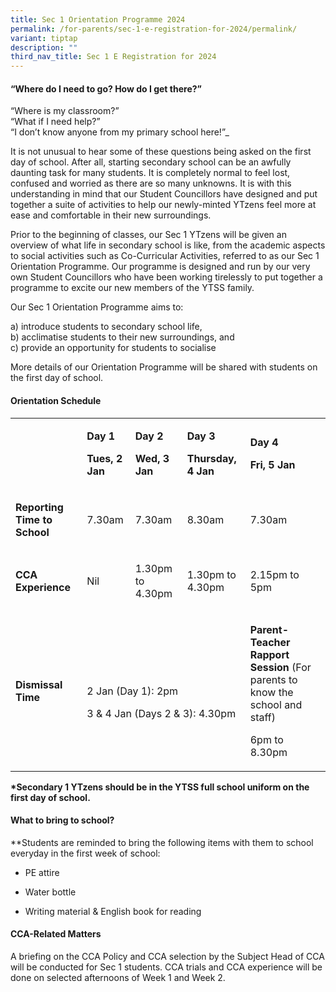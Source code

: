 ```yaml
---
title: Sec 1 Orientation Programme 2024
permalink: /for-parents/sec-1-e-registration-for-2024/permalink/
variant: tiptap
description: ""
third_nav_title: Sec 1 E Registration for 2024
---
```

<h4>“Where do I need to go? How do I get there?”</h4><p>“Where is my classroom?”<br>“What if I need help?”<br>“I don’t know anyone from my primary school here!”_</p><p>It is not unusual to hear some of these questions being asked on the first day of school. After all, starting secondary school can be an awfully daunting task for many students. It is completely normal to feel lost, confused and worried as there are so many unknowns. It is with this understanding in mind that our Student Councillors have designed and put together a suite of activities to help our newly-minted YTzens feel more at ease and comfortable in their new surroundings.</p><p>Prior to the beginning of classes, our Sec 1 YTzens will be given an overview of what life in secondary school is like, from the academic aspects to social activities such as Co-Curricular Activities, referred to as our Sec 1 Orientation Programme. Our programme is designed and run by our very own Student Councillors who have been working tirelessly to put together a programme to excite our new members of the YTSS family.</p><p>Our Sec 1 Orientation Programme aims to:</p><p>a) introduce students to secondary school life,<br>b) acclimatise students to their new surroundings, and&nbsp;<br>c) provide an opportunity for students to socialise</p><p>More details of our Orientation Programme will be shared with students on the first day of school.&nbsp;</p><h4>Orientation Schedule</h4><table><tbody><tr><td rowspan="1" colspan="1"><p><strong>&nbsp;</strong></p></td><td rowspan="1" colspan="1"><p><strong>Day 1</strong></p><p><strong>Tues, 2 Jan</strong></p></td><td rowspan="1" colspan="1"><p><strong>Day 2</strong></p><p><strong>Wed, 3 Jan</strong></p></td><td rowspan="1" colspan="1"><p><strong>Day 3</strong></p><p><strong>Thursday, 4 Jan</strong></p></td><td rowspan="1" colspan="1"><p><strong>Day 4</strong></p><p><strong>Fri, 5 Jan</strong></p></td></tr><tr><td rowspan="1" colspan="1"><p><strong>Reporting Time to School</strong></p></td><td rowspan="1" colspan="1"><p>7.30am</p></td><td rowspan="1" colspan="1"><p>7.30am</p></td><td rowspan="1" colspan="1"><p>8.30am</p></td><td rowspan="1" colspan="1"><p>7.30am</p></td></tr><tr><td rowspan="1" colspan="1"><p><strong>CCA Experience</strong></p></td><td rowspan="1" colspan="1"><p>Nil</p></td><td rowspan="1" colspan="1"><p>1.30pm to 4.30pm</p></td><td rowspan="1" colspan="1"><p>1.30pm to 4.30pm</p></td><td rowspan="1" colspan="1"><p>2.15pm to 5pm</p></td></tr><tr><td rowspan="1" colspan="1"><p><strong>Dismissal Time</strong></p></td><td rowspan="1" colspan="3"><p>&nbsp;</p><p>2 Jan (Day 1): 2pm</p><p>3 &amp; 4 Jan (Days 2 &amp; 3): 4.30pm</p></td><td rowspan="1" colspan="1"><p><strong>Parent-Teacher Rapport Session </strong>(For parents to know the school and staff)</p><p>6pm to 8.30pm</p></td></tr></tbody></table><p><strong>*Secondary 1 YTzens should be in the YTSS full school uniform on the first day of school.</strong></p><h4>What to bring to school?</h4><p>**Students are reminded to bring the following items with them to school everyday in the first week of school:</p><ul data-tight="true" class="tight"><li><p>PE attire</p></li><li><p>Water bottle</p></li><li><p>Writing material &amp; English book for reading</p></li></ul><h4>CCA-Related Matters</h4><p>A briefing on the CCA Policy and CCA selection by the Subject Head of CCA will be conducted for Sec 1 students. CCA trials and CCA experience will be done on selected afternoons of Week 1 and Week 2.</p>